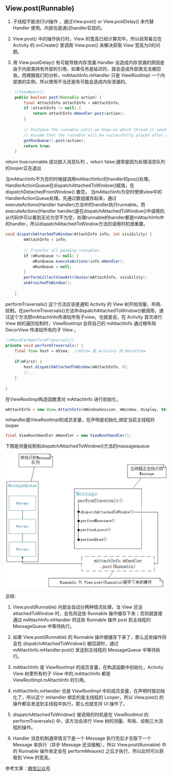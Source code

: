 ## View.post(Runnable)
1. 子线程不能进行UI操作 ，通过View.post() or View.postDelay() 来代替 Handler 使用。内部也是通过handler实现的。

2. View.post() 中的操作执行时，View 的宽高已经计算完毕，所以经常看见在 Activity 的 onCreate() 里调用 View.post() 来解决获取 View 宽高为0的问题。

3. 用 View.postDelay() 有可能导致内存泄漏.Handler 会造成内存泄漏的原因是由于内部类持有外部的引用，如果任务是延迟的，就会造成外部类无法被回收。而根据我们的分析，mAttachInfo.mHandler 只是 ViewRootImpl 一个内部类的实例，所以使用不当还是有可能会造成内存泄漏的。



```java 
    //View#post() 
    public boolean post(Runnable action) {
        final AttachInfo attachInfo = mAttachInfo;
        if (attachInfo != null) {
            return attachInfo.mHandler.post(action);
        }

        // Postpone the runnable until we know on which thread it needs to run.
        // Assume that the runnable will be successfully placed after attach.
        getRunQueue().post(action);
        return true;
    }
```
return true:runnable 成功放入消息队列 ，return false:通常是因为处理消息队列的looper正在退出

当mAttachInfo不为空的时候就调用mAttachInfor的handler的pos()处理。
HandlerActionQueue在dispatchAttachedToWindow()赋值，在dispatchDetachedFromWindow() 置空。
当mAttachInfo为空时使用view中的HandlerActionQueue处理。先通过数组缓存起来，通过executeActions(Handler handler)方法中的handler执行runnable。而executeActions(Handler handler)是在dispatchAttachedToWindow()中调用的.从代码中可以看到无论为空不为空，处理runnable的handler都是mAttachInfo中的handler，所以dispatchAttachedToWindow方法的调用时机很重要。

```java 
void dispatchAttachedToWindow(AttachInfo info, int visibility) {
        mAttachInfo = info;
    
        // Transfer all pending runnables.
        if (mRunQueue != null) {
            mRunQueue.executeActions(info.mHandler);
            mRunQueue = null;
        }
        performCollectViewAttributes(mAttachInfo, visibility);
        onAttachedToWindow();

    }
```

performTraversals() 这个方法应该是通知 Activity 的 View 树开始测量、布局、绘制。在performTraversals()方法中dispatchAttachedToWindow()被调用，通过这个方法把mAttachInfo传递给所有子view。也就是说，在 Activity 首次进行 View 树的遍历绘制时，ViewRootImpl 会将自己的 mAttachInfo 通过根布局 DecorView 传递给所有的子 View 。
```java
//mHandler#performTraversals() 
private void performTraversals() { 
    final View host = mView;  //mView 是 Activity 的 DecorView 

    if(mFirst) { 
        host.dispatchAttachedToWindow(mAttachInfo, 0); 
        //... 
    } 
 
}
```
在ViewRootImpl构造函数里对 mAttachInfo 进行初始化， 
```java 
mAttachInfo = new View.AttachInfo(mWindowSession, mWindow, display, this, mHandler, this); 
```
mHandler是ViewRootImpl的成员变量，在声明是初始化,绑定当前主线程的looper
```java 
final ViewRootHandler mHandler = new ViewRootHandler(); 
```
下图是测量绘制和dispatchAttachedToWindow()方法的massagequeue

![avatar](./res/messagequeue.png)

总结:

1. View.post(Runnable) 内部会自动分两种情况处理，当 View 还没 attachedToWindow 时，会先将这些 Runnable 操作缓存下来；否则就直接通过 mAttachInfo.mHandler 将这些 Runnable 操作 post 到主线程的 MessageQueue 中等待执行。

2. 如果 View.post(Runnable) 的 Runnable 操作被缓存下来了，那么这些操作将会在 dispatchAttachedToWindow() 被回调时，通过 mAttachInfo.mHandler.post() 发送到主线程的 MessageQueue 中等待执行。

3. mAttachInfo 是 ViewRootImpl 的成员变量，在构造函数中初始化，Activity View 树里所有的子 View 中的 mAttachInfo 都是 ViewRootImpl.mAttachInfo 的引用。

4. mAttachInfo.mHandler 也是 ViewRootImpl 中的成员变量，在声明时就初始化了，所以这个 mHandler 绑定的是主线程的 Looper，所以 View.post() 的操作都会发送到主线程中执行，那么也就支持 UI 操作了。

5. dispatchAttachedToWindow() 被调用的时机是在 ViewRootImol 的 performTraversals() 中，该方法会进行 View 树的测量、布局、绘制三大流程的操作。

6. Handler 消息机制通常情况下是一个 Message 执行完后才去取下一个 Message 来执行（异步 Message 还没接触），所以 View.post(Runnable) 中的 Runnable 操作肯定会在 performMeaure() 之后才执行，所以此时可以获取到 View 的宽高。

参考文章：[微信公众号](https://mp.weixin.qq.com/s/laR3_Xvr0Slb4oR8D1eQyQ)
